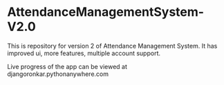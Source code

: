 # AttendanceManagementSystem-V2.0
This is repository for version 2 of Attendance Management System. It has improved ui, more features, multiple account support.

Live progress of the app can be viewed at djangoronkar.pythonanywhere.com
